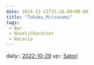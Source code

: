 ```yaml
---
date: 2024-12-21T15:16:08+09:00
title: "Tokaku_Mitsunami"
tags:
 - Bar
 - Novel/Character
 - Nacaria
---
```


daily:: [2022-10-29](Daily_Note/2022-10-29.md)
up:: [Satori](Satori.md)


